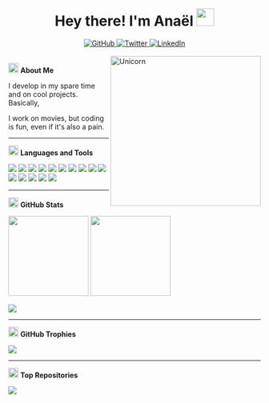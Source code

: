 <h1 align="center"><b>Hey there! I'm Anaël </b><img src="https://media.giphy.com/media/hvRJCLFzcasrR4ia7z/giphy.gif" width="35"></h1>

<div align="center">

<a href="https://github.com/anaelchevillard">
  <img src="https://img.shields.io/badge/Github-181717?style=flat-square&logo=github&logoColor=white" alt="GitHub"/>
</a>
<a href="https://x.com/YtAnaxel">
  <img src="https://img.shields.io/badge/Twitter-000000?style=flat-square&logo=x&logoColor=white" alt="Twitter"/>
</a>
<a href="https://www.linkedin.com/in/anaelchevillard/">
  <img src="https://img.shields.io/badge/Linkedin-0077B5?style=flat-square&logo=linkedin&logoColor=white" alt="LinkedIn"/>
</a>

</div>

<br/>

<img align="right" alt="Unicorn" src="https://media.tenor.com/EdiGYFaZg7sAAAAi/jaded-disappointed.gif" width="300"/>

<img src="https://emojis.slackmojis.com/emojis/images/1588315024/8823/hyperkitty.gif?1588315024" width="20"/> **About Me**
  
I develop in my spare time and on cool projects. Basically,<p>
I work on movies, but coding is fun, even if it's also a pain.

---

<img src="https://slackmojis.com/emojis/1972-star/download" width="20"/> **Languages and Tools**
  
<p align="left">
  <img src="https://img.shields.io/badge/Typescript-3178C6?style=flat-square&logo=TypeScript&logoColor=white"/>
  <img src="https://img.shields.io/badge/Nodejs-339933?style=flat-square&logo=Node.js&logoColor=white"/>
  <img src="https://img.shields.io/badge/React-61DAFB?style=flat-square&logo=React&logoColor=white"/>
  <img src="https://img.shields.io/badge/Vuejs-42B883?style=flat-square&logo=Vue.js&logoColor=white"/>
  <img src="https://img.shields.io/badge/Reactnative-61DAFB?style=flat-square&logo=React&logoColor=white"/>
  <img src="https://img.shields.io/badge/Css-1572B6?style=flat-square&logo=CSS3&logoColor=white"/>
  <img src="https://img.shields.io/badge/Figma-F24E1E?style=flat-square&logo=Figma&logoColor=white"/>
  <img src="https://img.shields.io/badge/Html5-E34F26?style=flat-square&logo=HTML5&logoColor=white"/>
  <img src="https://img.shields.io/badge/Tailwindcss-06B6D4?style=flat-square&logo=Tailwind-CSS&logoColor=white"/>
  <img src="https://img.shields.io/badge/Docker-2496ED?style=flat-square&logo=Docker&logoColor=white"/>
  <img src="https://img.shields.io/badge/Mysql-4479A1?style=flat-square&logo=MySQL&logoColor=white"/>
  <img src="https://img.shields.io/badge/Firebase-FFCA28?style=flat-square&logo=Firebase&logoColor=white"/>
  <img src="https://img.shields.io/badge/Aws-FF9900?style=flat-square&logo=Amazon-AWS&logoColor=white"/>
  <img src="https://img.shields.io/badge/Git-F05032?style=flat-square&logo=Git&logoColor=white"/>
  <img src="https://img.shields.io/badge/Linux-FCC624?style=flat-square&logo=Linux&logoColor=black"/>
</p>

---

<img src="https://slackmojis.com/emojis/34950-winner/download" width="20"/> **GitHub Stats**
  
<p align="left">
  <img src="https://github-readme-stats.vercel.app/api?username=anaelchevillard&theme=react&hide_border=false&include_all_commits=true&count_private=true" height="160"/>
  <img src="https://github-readme-streak-stats.herokuapp.com/?user=anaelchevillard&theme=react&hide_border=false" height="160"/>
</p>

<p align="left">
  <img src="https://github-readme-stats.vercel.app/api/top-langs/?username=anaelchevillard&theme=react&hide_border=false&include_all_commits=true&count_private=true&layout=compact"/>
</p>

---

<img src="https://slackmojis.com/emojis/15285-trophy/download" width="20"/> **GitHub Trophies**

<p align="left">
  <img src="https://github-profile-trophy.vercel.app/?username=anaelchevillard&theme=react&no-frame=false&no-bg=true&margin-w=4"/>
</p>

---

<img src="https://slackmojis.com/emojis/3957-winner/download" width="20"/> **Top Repositories**

<p align="left">
  <img src="https://github-contributor-stats.vercel.app/api?username=anaelchevillard&limit=5&theme=react&combine_all_yearly_contributions=true"/>
</p>
